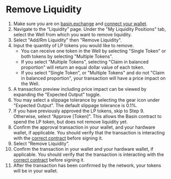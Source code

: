 # Remove Liquidity

1. Make sure you are on [basin.exchange](https://basin.exchange/) and [connect your wallet](../basics/connect-wallet.md).
2. Navigate to the “Liquidity” page. Under the "My Liquidity Positions" tab, select the Well from which you want to remove liquidity.
3. Select "Add/Rm Liquidity" then "Remove Liquidity".
4. Input the quantity of LP tokens you would like to remove.
   * You can receive one token in the Well by selecting "Single Token" or both tokens by selecting "Multiple Tokens".
   * If you select "Multiple Tokens", selecting "Claim in balanced proportion" will return an equal dollar value of each token.
   * If you select "Single Token", or "Multiple Tokens" and do not "Claim in balanced proportion", your transaction will have a price impact on the Well.
5. A transaction preview including price impact can be viewed by expanding the "Expected Output" toggle.
6. You may select a slippage tolerance by selecting the gear icon under "Expected Output". The default slippage tolerance is 0.1%.
7. If you have previously approved the LP tokens, skip to Step 9. Otherwise, select “Approve \[Token]”. This allows the Basin contract to spend the LP token, but does not remove liquidity yet.
8. Confirm the approval transaction in your wallet, and your hardware wallet, if applicable. You should verify that the transaction is interacting with the [correct contract](../../resources/contracts.md) before signing it.
9. Select “Remove Liquidity”.
10. Confirm the transaction in your wallet and your hardware wallet, if applicable. You should verify that the transaction is interacting with the [correct contract](../../resources/contracts.md) before signing it.
11. After the transaction has been confirmed by the network, your tokens will be in your wallet.
    
